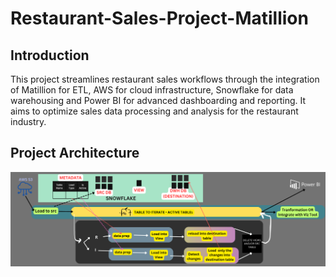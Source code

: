 # Restaurant-Sales-Project-Matillion

## Introduction

This project streamlines restaurant sales workflows through the integration of Matillion for ETL, AWS for cloud infrastructure, Snowflake for data warehousing and Power BI for advanced dashboarding and reporting. It aims to optimize sales data processing and analysis for the restaurant industry.

## Project Architecture

![Architecture Diagram](https://github.com/prak20/Restaurant-Sales-Project-Matillion/blob/main/Project%20Architecture/AWS_Matillon_Snowflake_PBI%20_architecture.png)

